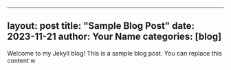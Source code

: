 
---
layout: post
title: "Sample Blog Post"
date: 2023-11-21
author: Your Name
categories: [blog]
---

Welcome to my Jekyll blog! This is a sample blog post. You can replace this content w